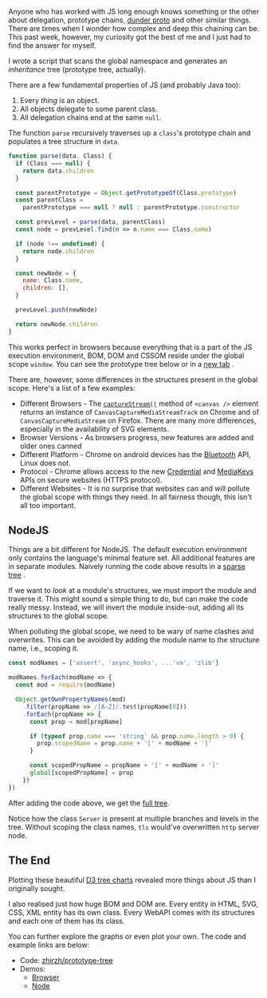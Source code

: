 Anyone who has worked with JS long enough knows something or the other about delegation, prototype chains, [dunder proto] and other similar things.
There are times when I wonder how complex and deep this chaining can be.
This past week, however, my curiosity got the best of me and I just had to find the answer for myself.

I wrote a script that scans the global namespace and generates an _inheritance_ tree (prototype tree, actually).

There are a few fundamental properties of JS (and probably Java too):

1. Every _thing_ is an object.
2. All objects delegate to some parent class.
3. All delegation chains end at the same `null`.

The function `parse` recursively traverses up a `class`'s prototype chain and populates a tree structure in `data`.

```js
function parse(data, Class) {
  if (Class === null) {
    return data.children
  }

  const parentPrototype = Object.getPrototypeOf(Class.prototype)
  const parentClass =
    parentPrototype === null ? null : parentPrototype.constructor

  const prevLevel = parse(data, parentClass)
  const node = prevLevel.find(n => n.name === Class.name)

  if (node !== undefined) {
    return node.children
  }

  const newNode = {
    name: Class.name,
    children: [],
  }

  prevLevel.push(newNode)

  return newNode.children
}
```

This works perfect in browsers because everything that is a part of the JS execution environment, BOM, DOM and CSSOM reside under the global scope `window`.
You can see the prototype tree below or in a
<a href="https://zhirzh.github.io/prototype-tree?mode=browser" target="_blank">new tab</a>
.

<Insert type="iframe" src="https://zhirzh.github.io/prototype-tree?mode=browser" title="Prototype Tree - Browser" />

There are, however, some differences in the structures present in the global scope.
Here's a list of a few examples:

- Different Browsers - The [`captureStream()`] method of `<canvas />` element returns an instance of `CanvasCaptureMediaStreamTrack` on Chrome and of `CanvasCaptureMediaStream` on Firefox.
  There are many more differences, especially in the availability of SVG elements.
- Browser Versions - As browsers progress, new features are added and older ones canned
- Different Platform - Chrome on android devices has the [Bluetooth] API, Linux does not.
- Protocol - Chrome allows access to the new [Credential] and [MediaKeys] APIs on secure websites (HTTPS protocol).
- Different Websites - It is no surprise that websites can and will pollute the global scope with things they need.
  In all fairness though, this isn't all too important.

## NodeJS

Things are a bit different for NodeJS.
The default execution environment only contains the language's minimal feature set.
All additional features are in separate modules.
Naively running the code above results in a
<a href="https://zhirzh.github.io/prototype-tree?mode=node" target="_blank">sparse tree</a>
.

<Insert type="iframe" src="https://zhirzh.github.io/prototype-tree?mode=node" title="Prototype Tree - NodeJS" />

If we want to _look_ at a module's structures, we must import the module and traverse it.
This might sound a simple thing to do, but can make the code really messy.
Instead, we will invert the module inside-out, adding all its structures to the global scope.

When polluting the global scope, we need to be wary of name clashes and overwrites.
This can be avoided by adding the module name to the structure name, i.e., scoping it.

```js
const modNames = ['assert', 'async_hooks', ...'vm', 'zlib']

modNames.forEach(modName => {
  const mod = require(modName)

  Object.getOwnPropertyNames(mod)
    .filter(propName => /[A-Z]/.test(propName[0]))
    .forEach(propName => {
      const prop = mod[propName]

      if (typeof prop.name === 'string' && prop.name.length > 0) {
        prop.scopedName = prop.name + '[' + modName + ']'
      }

      const scopedPropName = propName + '[' + modName + ']'
      global[scopedPropName] = prop
    })
})
```

After adding the code above, we get the
<a href="https://zhirzh.github.io/prototype-tree?mode=node" target="_blank">full tree</a>.

Notice how the class `Server` is present at multiple branches and levels in the tree.
Without scoping the class names, `tls` would've overwritten `http` server node.

<Insert type="iframe" src="https://zhirzh.github.io/prototype-tree?mode=node" title="Prototype Tree - Core JavaScript" />

## The End

Plotting these beautiful [D3 tree charts] revealed more things about JS than I originally sought.

I also realised just how huge BOM and DOM are.
Every entity in HTML, SVG, CSS, XML entity has its own class.
Every WebAPI comes with its structures and each one of them has its class.

You can further explore the graphs or even plot your own.
The code and example links are below:

- Code: [zhirzh/prototype-tree](https://github.com/zhirzh/prototype-tree)
- Demos:
  - [Browser](https://zhirzh.github.io/prototype-tree?mode=browser)
  - [Node](https://zhirzh.github.io/prototype-tree?mode=node)

[dunder proto]: http://2ality.com/2012/10/dunder.html
[`object` class]: https://developer.mozilla.org/docs/Web/JavaScript/Reference/Global_Objects/Object
[d3 tree charts]: http://bl.ocks.org/robschmuecker/7880033
[interfaces]: https://www.javatpoint.com/interface-in-java
[abstract classes]: https://www.javatpoint.com/abstract-class-in-java
[`object.getprototypeof()`]: https://developer.mozilla.org/docs/Web/JavaScript/Reference/Global_Objects/Object/getPrototypeOf
[`object.setprototypeof()`]: https://developer.mozilla.org/docs/Web/JavaScript/Reference/Global_Objects/Object/setPrototypeOf
[on mdn]: https://developer.mozilla.org/docs/Web/JavaScript/Reference/Global_Objects/Object/proto
[`capturestream()`]: https://developer.mozilla.org/docs/Web/API/HTMLMediaElement/captureStream
[bluetooth]: https://developer.mozilla.org/docs/Web/API/Web_Bluetooth_API
[credential]: https://developer.mozilla.org/docs/Web/API/Credential_Management_API
[mediakeys]: https://developer.mozilla.org/docs/Web/API/MediaKeys
